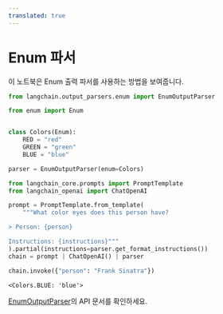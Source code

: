 ```yaml
---
translated: true
---
```


# Enum 파서

이 노트북은 Enum 출력 파서를 사용하는 방법을 보여줍니다.

```python
from langchain.output_parsers.enum import EnumOutputParser
```

```python
from enum import Enum


class Colors(Enum):
    RED = "red"
    GREEN = "green"
    BLUE = "blue"
```

```python
parser = EnumOutputParser(enum=Colors)
```

```python
from langchain_core.prompts import PromptTemplate
from langchain_openai import ChatOpenAI

prompt = PromptTemplate.from_template(
    """What color eyes does this person have?

> Person: {person}

Instructions: {instructions}"""
).partial(instructions=parser.get_format_instructions())
chain = prompt | ChatOpenAI() | parser
```

```python
chain.invoke({"person": "Frank Sinatra"})
```

```output
<Colors.BLUE: 'blue'>
```

[EnumOutputParser](https://api.python.langchain.com/en/latest/output_parsers/langchain.output_parsers.enum.EnumOutputParser.html#langchain.output_parsers.enum.EnumOutputParser)의 API 문서를 확인하세요.
